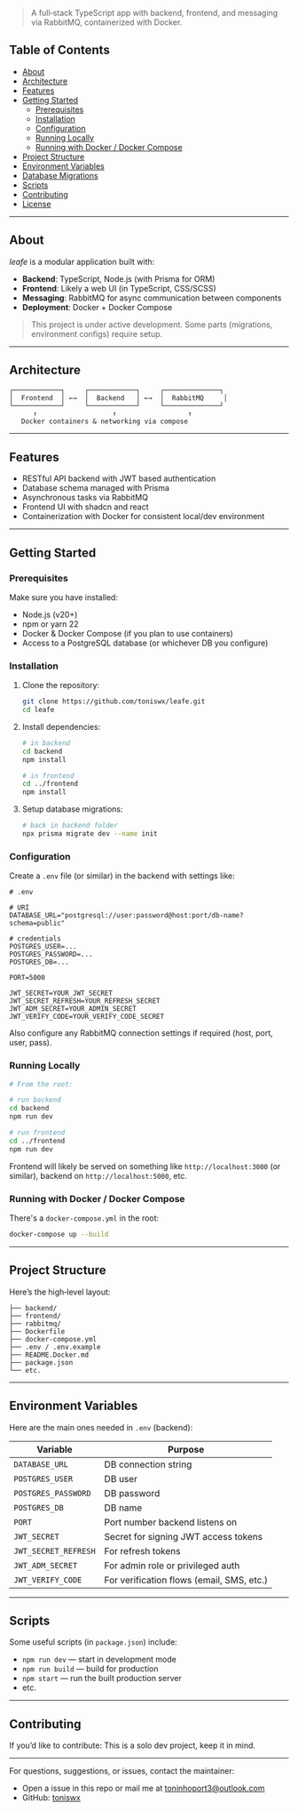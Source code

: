 

> A full‑stack TypeScript app with backend, frontend, and messaging via RabbitMQ, containerized with Docker.

## Table of Contents

- [About](#about)  
- [Architecture](#architecture)  
- [Features](#features)  
- [Getting Started](#getting-started)  
  - [Prerequisites](#prerequisites)  
  - [Installation](#installation)  
  - [Configuration](#configuration)  
  - [Running Locally](#running-locally)  
  - [Running with Docker / Docker Compose](#running-with-docker--docker-compose)  
- [Project Structure](#project-structure)  
- [Environment Variables](#environment-variables)  
- [Database Migrations](#database-migrations)  
- [Scripts](#scripts)  
- [Contributing](#contributing)  
- [License](#license)

---

## About

*leafe* is a modular application built with:

- **Backend**: TypeScript, Node.js (with Prisma for ORM)  
- **Frontend**: Likely a web UI (in TypeScript, CSS/SCSS)  
- **Messaging**: RabbitMQ for async communication between components  
- **Deployment**: Docker + Docker Compose  

> This project is under active development. Some parts (migrations, environment configs) require setup.

---

## Architecture

```text
┌────────────┐     ┌────────────┐     ┌──────────────┐
│  Frontend  │ ←→  │  Backend   │ ←→  │  RabbitMQ     │
└────────────┘     └────────────┘     └──────────────┘
      ↑                   ↑                  ↑
   Docker containers & networking via compose
```
---

## Features


- RESTful API backend with JWT based authentication  
- Database schema managed with Prisma  
- Asynchronous tasks via RabbitMQ  
- Frontend UI with shadcn and react  
- Containerization with Docker for consistent local/dev environment  

---

## Getting Started

### Prerequisites

Make sure you have installed:

- Node.js (v20+)  
- npm or yarn 22 
- Docker & Docker Compose (if you plan to use containers)  
- Access to a PostgreSQL database (or whichever DB you configure)  

### Installation

1. Clone the repository:

   ```bash
   git clone https://github.com/toniswx/leafe.git
   cd leafe
   ```

2. Install dependencies:

   ```bash
   # in backend
   cd backend
   npm install

   # in frontend
   cd ../frontend
   npm install
   ```

3. Setup database migrations:

   ```bash
   # back in backend folder
   npx prisma migrate dev --name init
   ```

### Configuration

Create a `.env` file (or similar) in the backend with settings like:

```env
# .env

# URI
DATABASE_URL="postgresql://user:password@host:port/db-name?schema=public"

# credentials
POSTGRES_USER=...
POSTGRES_PASSWORD=...
POSTGRES_DB=...

PORT=5000

JWT_SECRET=YOUR_JWT_SECRET
JWT_SECRET_REFRESH=YOUR_REFRESH_SECRET
JWT_ADM_SECRET=YOUR_ADMIN_SECRET
JWT_VERIFY_CODE=YOUR_VERIFY_CODE_SECRET
```

Also configure any RabbitMQ connection settings if required (host, port, user, pass).

### Running Locally

```bash
# From the root:

# run backend
cd backend
npm run dev

# run frontend
cd ../frontend
npm run dev
```

Frontend will likely be served on something like `http://localhost:3000` (or similar), backend on `http://localhost:5000`, etc.

### Running with Docker / Docker Compose

There's a `docker-compose.yml` in the root:

```bash
docker-compose up --build
```

---

## Project Structure

Here’s the high‑level layout:

```
├── backend/         
├── frontend/        
├── rabbitmq/          
├── Dockerfile         
├── docker-compose.yml 
├── .env / .env.example 
├── README.Docker.md   
├── package.json
└── etc.
```

---

## Environment Variables

Here are the main ones needed in `.env` (backend):

| Variable               | Purpose                                             |
|------------------------|-----------------------------------------------------|
| `DATABASE_URL`         | DB connection string                                |
| `POSTGRES_USER`        | DB user                                            |
| `POSTGRES_PASSWORD`    | DB password                                        |
| `POSTGRES_DB`          | DB name                                            |
| `PORT`                 | Port number backend listens on                    |
| `JWT_SECRET`           | Secret for signing JWT access tokens               |
| `JWT_SECRET_REFRESH`   | For refresh tokens                                 |
| `JWT_ADM_SECRET`        | For admin role or privileged auth                  |
| `JWT_VERIFY_CODE`      | For verification flows (email, SMS, etc.)          |

---

## Scripts

Some useful scripts (in `package.json`) include:

- `npm run dev` — start in development mode  
- `npm run build` — build for production  
- `npm start` — run the built production server  
- etc.

---

## Contributing

If you’d like to contribute: This is a solo dev project, keep it in mind.

---


For questions, suggestions, or issues, contact the maintainer: 

- Open a issue in this repo or mail me at toninhoport3@outlook.com
- GitHub: [toniswx](https://github.com/toniswx)  

